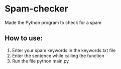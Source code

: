 # Spam-checker
Made the Python program to check for a spam 

## How to use:
1. Enter your spam keywords in the keywords.txt file
2. Enter the sentence while calling the function
3. Run the file python main.py